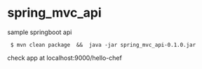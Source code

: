 # spring_mvc_api
sample springboot api

``` $ mvn clean package  &&  java -jar spring_mvc_api-0.1.0.jar```

check app at localhost:9000/hello-chef
